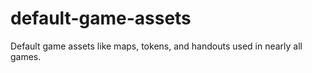 # default-game-assets
Default game assets like maps, tokens, and handouts used in nearly all games.
